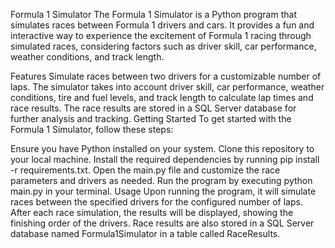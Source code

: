 Formula 1 Simulator
The Formula 1 Simulator is a Python program that simulates races between Formula 1 drivers and cars. It provides a fun and interactive way to experience the excitement of Formula 1 racing through simulated races, considering factors such as driver skill, car performance, weather conditions, and track length.

Features
Simulate races between two drivers for a customizable number of laps.
The simulator takes into account driver skill, car performance, weather conditions, tire and fuel levels, and track length to calculate lap times and race results.
The race results are stored in a SQL Server database for further analysis and tracking.
Getting Started
To get started with the Formula 1 Simulator, follow these steps:

Ensure you have Python installed on your system.
Clone this repository to your local machine.
Install the required dependencies by running pip install -r requirements.txt.
Open the main.py file and customize the race parameters and drivers as needed.
Run the program by executing python main.py in your terminal.
Usage
Upon running the program, it will simulate races between the specified drivers for the configured number of laps.
After each race simulation, the results will be displayed, showing the finishing order of the drivers.
Race results are also stored in a SQL Server database named Formula1Simulator in a table called RaceResults.

